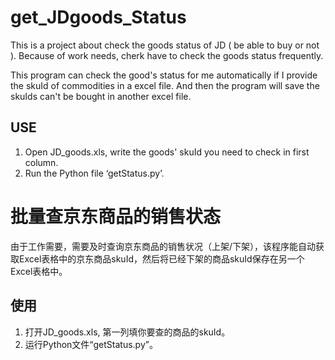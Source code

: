 # get_JDgoods_Status
This is a project about check the goods status of JD ( be able to buy or not ). Because of work needs, cherk have to check the goods status frequently. 

This program can check the good's status for me automatically if I provide the skuId of commodities in a excel file. And then the program will save the skuIds can't be bought in
another excel file. 

## USE

1. Open JD_goods.xls, write the goods' skuId you need to check in first column.
2. Run the Python file ‘getStatus.py’.

# 批量查京东商品的销售状态
由于工作需要，需要及时查询京东商品的销售状况（上架/下架），该程序能自动获取Excel表格中的京东商品skuId，然后将已经下架的商品skuId保存在另一个Excel表格中。

## 使用

1. 打开JD_goods.xls, 第一列填你要查的商品的skuId。
2. 运行Python文件“getStatus.py”。
